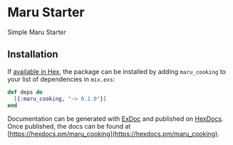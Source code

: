 # Maru Starter

Simple Maru Starter

## Installation

If [available in Hex](https://hex.pm/docs/publish), the package can be installed
by adding `maru_cooking` to your list of dependencies in `mix.exs`:

```elixir
def deps do
  [{:maru_cooking, "~> 0.1.0"}]
end
```

Documentation can be generated with [ExDoc](https://github.com/elixir-lang/ex_doc)
and published on [HexDocs](https://hexdocs.pm). Once published, the docs can
be found at [https://hexdocs.pm/maru_cooking](https://hexdocs.pm/maru_cooking).
